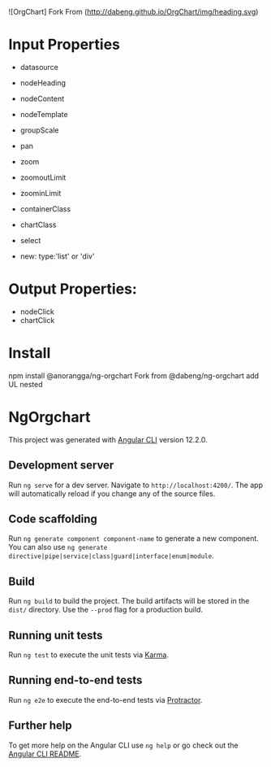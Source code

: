 ![OrgChart]
Fork From
(http://dabeng.github.io/OrgChart/img/heading.svg)

# Input Properties
- datasource
- nodeHeading
- nodeContent
- nodeTemplate
- groupScale
- pan
- zoom
- zoomoutLimit
- zoominLimit
- containerClass
- chartClass
- select

- new:
  type:'list' or 'div'

# Output Properties:
- nodeClick
- chartClick

# Install
npm install @anorangga/ng-orgchart
Fork from @dabeng/ng-orgchart
add UL nested

# NgOrgchart

This project was generated with [Angular CLI](https://github.com/angular/angular-cli) version 12.2.0.

## Development server

Run `ng serve` for a dev server. Navigate to `http://localhost:4200/`. The app will automatically reload if you change any of the source files.

## Code scaffolding

Run `ng generate component component-name` to generate a new component. You can also use `ng generate directive|pipe|service|class|guard|interface|enum|module`.

## Build

Run `ng build` to build the project. The build artifacts will be stored in the `dist/` directory. Use the `--prod` flag for a production build.

## Running unit tests

Run `ng test` to execute the unit tests via [Karma](https://karma-runner.github.io).

## Running end-to-end tests

Run `ng e2e` to execute the end-to-end tests via [Protractor](http://www.protractortest.org/).

## Further help

To get more help on the Angular CLI use `ng help` or go check out the [Angular CLI README](https://github.com/angular/angular-cli/blob/master/README.md).
